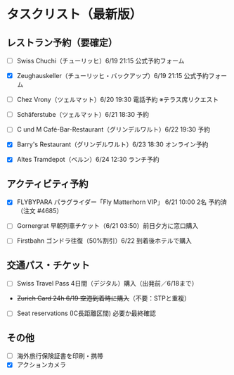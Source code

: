 # タスクリスト（最新版）

## レストラン予約（要確定）

- [ ] Swiss Chuchi（チューリッヒ）6/19 21:15 公式予約フォーム

- [x] Zeughauskeller（チューリッヒ・バックアップ）6/19 21:15 公式予約フォーム

- [ ] Chez Vrony（ツェルマット）6/20 19:30 電話予約 ※テラス席リクエスト

- [ ] Schäferstube（ツェルマット）6/21 18:30 予約

- [ ] C und M Café-Bar-Restaurant（グリンデルワルト）6/22 19:30 予約

- [x] Barry's Restaurant（グリンデルワルト）6/23 18:30 オンライン予約

- [x] Altes Tramdepot（ベルン）6/24 12:30 ランチ予約

## アクティビティ予約

- [x] FLYBYPARA パラグライダー「Fly Matterhorn VIP」 6/21 10:00 2名 予約済（注文 #4685）

- [ ] Gornergrat 早朝列車チケット（6/21 03:50）前日夕方に窓口購入

- [ ] Firstbahn ゴンドラ往復（50%割引）6/22 到着後ホテルで購入

## 交通パス・チケット

- [ ] Swiss Travel Pass 4日間（デジタル）購入（出発前／6/18まで）

- ~~Zurich Card 24h 6/19 空港到着時に購入~~（不要：STPと重複）

- [ ] Seat reservations (IC長距離区間) 必要か最終確認

## その他

- [ ] 海外旅行保険証書を印刷・携帯
- [x] アクションカメラ